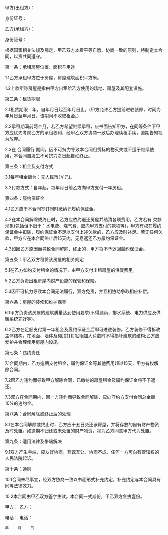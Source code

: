 
 


甲方(出租方)：


身份证号：


乙方(承租方)：


身份证号：


根据国家相关法规及规定，甲乙双方本着平等自愿、协商一致的原则，特制定本合同，以资共同遵守。


第一条：承租房屋位置、面积与用途


1.1乙方承租甲方位于房屋，房屋建筑面积平方米。


1.2上款所称房屋是指由甲方出租给乙方使用的场地、房屋及其配套设施。


第二条：租赁期限


2.1租赁期限：年。自年月日起至年月日止。(甲方允许乙方提前进驻装修，时间为年月日至年月日，该期间不收取租金。)


2.2承租期满前两个月，若乙方希望继续承租，应书面告知甲方，在同等条件下甲方应优先考虑乙方的承租权利，经甲乙双方协商一致后办理续租手续，逾期告知视为放弃。


2.3在
合同履行
期间，因不可抗力导致本合同租赁标的物灭失或不适于继续使用，本合同自发生不可抗力之日起自动终止。


第三条：租金及支付方式


3.1每年租金额为：元人民币(￥元)。


3.2付款方式：自年起，每年月日前乙方向甲方支付一年房租。


第四条：履约保证金


4.1乙方应于本合同签订同时缴纳元履约保证金。


4.2在本合同解除或终止时，乙方应依约退还房屋并结清各项费用。乙方若有
欠款
现象(包括但不限于：水电费、煤气费、应向甲方支付的款项等)，甲方有权在履约保证金中扣除，履约保证金不足以支付上述欠款的，乙方应及时补足。若无任何欠款，甲方应在本合同终止后15天内，无息返还乙方履约保证金。


4.3如因乙方原因而导致合同解除、终止的，甲方将不予返回履约保证金。


第五条：甲乙双方租赁该房屋的相关规定


5.1在乙方如约支付租金的情况下，由甲方支付出租房屋的供暖费用。


5.2乙方负责出租房屋内财产设施的保管和保险。


5.3因不可抗力导致本合同无法履行，双方免责，并互相协助争取相应补偿。


第六条：房屋的装修和维护保养


6.1甲方负责该房屋的建筑质量达到使用要求(不得漏雨，排水系统、电力供应及供暖系统完好等)。


6.2乙方在足额支付第一年租金及履约保证金后即可进驻装修。乙方装修不得拆改主体结构，在地面、墙体及棚顶打钉钻眼加大荷载时不得损坏建筑的结构;乙方应爱护并合理使用房屋内设施。


第七条：违约责任


7.1合同期内，乙方逾期支付租金，履约保证金等其他费用超过15天，甲方有权解除合同。


7.2因乙方违约而导致甲方解除合同，已缴纳的房屋租金及履约保证金将不予返还。


7.3双方在合同期内，因一方违约而导致合同解除，应向守约方支付合同总金额10%的违约金。


第八条：合同解除或终止后的处理


8.1在本合同解除或终止时，乙方应十五日交还该房屋，并将存放的自有财产物资及时处置。如逾期不归还或未处置的财产物资，视为乙方同意甲方代为处置。


第九条：适用法律及争端解决


9.1双方产生争端，应友好协商，互谅互让，协商不成，任何一方可向有管辖权的人民法院起诉。


第十条：通则


10.1合同未尽事宜，经双方协商一致以书面形式补充约定，补充约定与本合同具有同等法律效力。


10.2本合同由甲乙双方签字生效。本合同一式贰份，甲乙双方各执壹份。


甲方：      乙方：


电话：      电话：


    年    月    日
 


 

 
 
 
 
 
  


  
 

  


  


  
 
 
 
 

